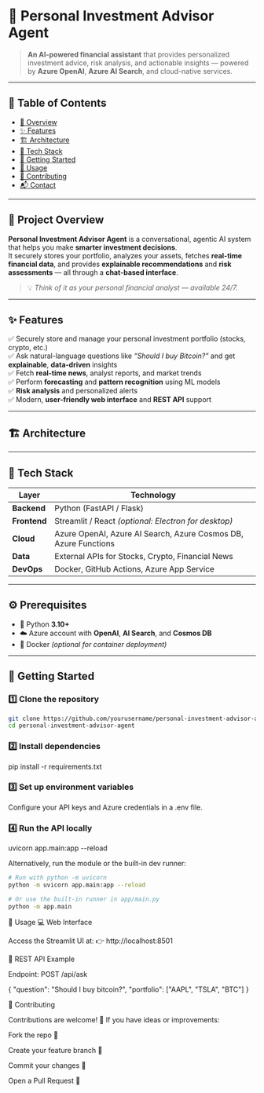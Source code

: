# 💼 Personal Investment Advisor Agent

> **An AI-powered financial assistant** that provides personalized investment advice, risk analysis, and actionable insights — powered by **Azure OpenAI**, **Azure AI Search**, and cloud-native services.

---

## 🧭 Table of Contents
- [📘 Overview](#-project-overview)
- [✨ Features](#-features)
- [🏗️ Architecture](#-architecture)
- [🧰 Tech Stack](#-tech-stack)
- [🚀 Getting Started](#-getting-started)
- [🧪 Usage](#-usage)
- [🤝 Contributing](#-contributing)
- [📬 Contact](#-contact)

---

## 📘 Project Overview

**Personal Investment Advisor Agent** is a conversational, agentic AI system that helps you make **smarter investment decisions**.  
It securely stores your portfolio, analyzes your assets, fetches **real-time financial data**, and provides **explainable recommendations** and **risk assessments** — all through a **chat-based interface**.

> 💡 *Think of it as your personal financial analyst — available 24/7.*

---

## ✨ Features

✅ Securely store and manage your personal investment portfolio (stocks, crypto, etc.)  
✅ Ask natural-language questions like *“Should I buy Bitcoin?”* and get **explainable**, **data-driven** insights  
✅ Fetch **real-time news**, analyst reports, and market trends  
✅ Perform **forecasting** and **pattern recognition** using ML models  
✅ **Risk analysis** and personalized alerts  
✅ Modern, **user-friendly web interface** and **REST API** support  

---

## 🏗️ Architecture


---

## 🧰 Tech Stack

| Layer | Technology |
|-------|-------------|
| **Backend** | Python (FastAPI / Flask) |
| **Frontend** | Streamlit / React *(optional: Electron for desktop)* |
| **Cloud** | Azure OpenAI, Azure AI Search, Azure Cosmos DB, Azure Functions |
| **Data** | External APIs for Stocks, Crypto, Financial News |
| **DevOps** | Docker, GitHub Actions, Azure App Service |

---

## ⚙️ Prerequisites

- 🐍 Python **3.10+**
- ☁️ Azure account with **OpenAI**, **AI Search**, and **Cosmos DB**
- 🐳 Docker *(optional for container deployment)*

---

## 🚀 Getting Started

### 1️⃣ Clone the repository
```bash
git clone https://github.com/yourusername/personal-investment-advisor-agent.git
cd personal-investment-advisor-agent
```

### 2️⃣ Install dependencies
pip install -r requirements.txt

### 3️⃣ Set up environment variables
Configure your API keys and Azure credentials in a .env file.

### 4️⃣ Run the API locally
uvicorn app.main:app --reload

Alternatively, run the module or the built-in dev runner:

```bash
# Run with python -m uvicorn
python -m uvicorn app.main:app --reload

# Or use the built-in runner in app/main.py
python -m app.main
```

🧪 Usage
💻 Web Interface

Access the Streamlit UI at:
👉 http://localhost:8501

🔗 REST API Example

Endpoint: POST /api/ask

{
  "question": "Should I buy bitcoin?",
  "portfolio": ["AAPL", "TSLA", "BTC"]
}

🤝 Contributing

Contributions are welcome! 🙌
If you have ideas or improvements:

Fork the repo 🍴

Create your feature branch 🌿

Commit your changes 💬

Open a Pull Request 🚀
